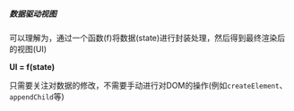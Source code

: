 ##### 数据驱动视图

可以理解为，通过一个函数(f)将数据(state)进行封装处理，然后得到最终渲染后的视图(UI)

**UI = f(state)**

只需要关注对数据的修改，不需要手动进行对DOM的操作(例如`createElement`、`appendChild`等)
